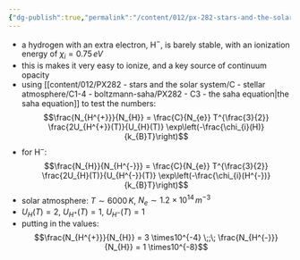 ```yaml
---
{"dg-publish":true,"permalink":"/content/012/px-282-stars-and-the-solar-system/c-stellar-atmosphere/c5-14-stellar-atmospheres/px-282-c10f-deionized-hydrogen/","created":"2024-11-25T10:50:32.000+00:00","updated":"2024-11-28T18:02:10.891+00:00"}
---
```


- a hydrogen with an extra electron, H$^{-}$, is barely stable, with an ionization energy of $\chi_{i} = 0.75\,eV$
- this is makes it very easy to ionize, and a key source of continuum opacity
- using [[content/012/PX282 - stars and the solar system/C - stellar atmosphere/C1-4 - boltzmann-saha/PX282 - C3 - the saha equation\|the saha equation]] to test the numbers: 
$$\frac{N_{H^{+}}}{N_{H}} = \frac{C}{N_{e}} T^{\frac{3}{2}} \frac{2U_{H^{+}}(T)}{U_{H}(T)} \exp\left(-\frac{\chi_{i}(H)}{k_{B}T}\right)$$
- for H$^{-}:$ 
$$\frac{N_{H}}{N_{H^{-}}} = \frac{C}{N_{e}} T^{\frac{3}{2}} \frac{2U_{H}(T)}{U_{H^{-}}(T)} \exp\left(-\frac{\chi_{i}(H^{-})}{k_{B}T}\right)$$
- solar atmosphere: $T\sim6000\,K$, $N_{e} \sim 1.2\times10^{14}\,m^{-3}$
- $U_{H}(T) = 2$, $U_{H^{+}}(T) =1$, $U_{H^{-}}(T) =1$
- putting in the values: 
$$\frac{N_{H^{+}}}{N_{H}} = 3 \times10^{-4} \;;\; \frac{N_{H^{-}}}{N_{H}} = 1 \times10^{-8}$$
